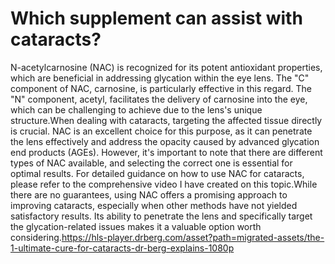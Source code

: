 # Which supplement can assist with cataracts?

N-acetylcarnosine (NAC) is recognized for its potent antioxidant properties, which are beneficial in addressing glycation within the eye lens. The "C" component of NAC, carnosine, is particularly effective in this regard. The "N" component, acetyl, facilitates the delivery of carnosine into the eye, which can be challenging to achieve due to the lens's unique structure.When dealing with cataracts, targeting the affected tissue directly is crucial. NAC is an excellent choice for this purpose, as it can penetrate the lens effectively and address the opacity caused by advanced glycation end products (AGEs). However, it's important to note that there are different types of NAC available, and selecting the correct one is essential for optimal results. For detailed guidance on how to use NAC for cataracts, please refer to the comprehensive video I have created on this topic.While there are no guarantees, using NAC offers a promising approach to improving cataracts, especially when other methods have not yielded satisfactory results. Its ability to penetrate the lens and specifically target the glycation-related issues makes it a valuable option worth considering.https://hls-player.drberg.com/asset?path=migrated-assets/the-1-ultimate-cure-for-cataracts-dr-berg-explains-1080p